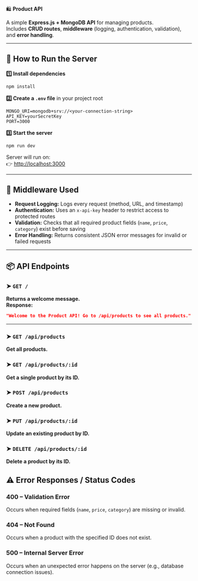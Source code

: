 🛍️ **Product API**

A simple **Express.js + MongoDB API** for managing products.  
Includes **CRUD routes**, **middleware** (logging, authentication, validation), and **error handling**.

---

## 🚀 How to Run the Server

**1️⃣ Install dependencies**
```bash
npm install
```

**2️⃣ Create a `.env` file** in your project root  
```
MONGO_URI=mongodb+srv://<your-connection-string>
API_KEY=yourSecretKey
PORT=3000
```

**3️⃣ Start the server**
```bash
npm run dev
```

Server will run on:  
👉 [http://localhost:3000](http://localhost:3000)

---

## 🧠 Middleware Used

- **Request Logging:** Logs every request (method, URL, and timestamp)  
- **Authentication:** Uses an `x-api-key` header to restrict access to protected routes  
- **Validation:** Checks that all required product fields (`name`, `price`, `category`) exist before saving  
- **Error Handling:** Returns consistent JSON error messages for invalid or failed requests  

---

## 📦 API Endpoints

### ➤ `GET /`
**Returns a welcome message.**  
**Response:**
```json
"Welcome to the Product API! Go to /api/products to see all products."
```

---

### ➤ `GET /api/products`
**Get all products.**  

### ➤ `GET /api/products/:id`
**Get a single product by its ID.**  

### ➤ `POST /api/products`
**Create a new product.**

### ➤ `PUT /api/products/:id`
**Update an existing product by ID.**

### ➤ `DELETE /api/products/:id`
**Delete a product by its ID.**  


## ⚠️ Error Responses / Status Codes

### 400 – Validation Error
Occurs when required fields (`name`, `price`, `category`) are missing or invalid.

### 404 – Not Found
Occurs when a product with the specified ID does not exist.

### 500 – Internal Server Error
Occurs when an unexpected error happens on the server (e.g., database connection issues).